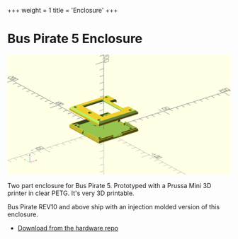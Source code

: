 +++
weight = 1
title = 'Enclosure'
+++

# Bus Pirate 5 Enclosure

![3D Printed case made](./img/BusPirate5rev8-v10-fit.png)

Two part enclosure for Bus Pirate 5. Prototyped with a Prussa Mini 3D printer in clear PETG. It's very 3D printable.

Bus Pirate REV10 and above ship with an injection molded version of this enclosure.

- [Download from the hardware repo](https://github.com/DangerousPrototypes/BusPirate5-hardware)